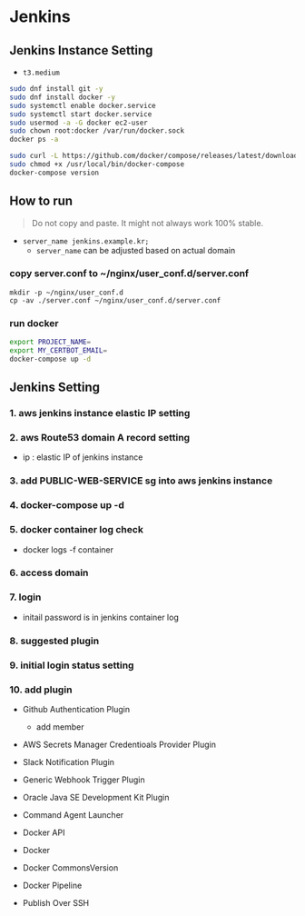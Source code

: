 # Jenkins

## Jenkins Instance Setting
- `t3.medium`

```bash
sudo dnf install git -y
sudo dnf install docker -y
sudo systemctl enable docker.service
sudo systemctl start docker.service
sudo usermod -a -G docker ec2-user
sudo chown root:docker /var/run/docker.sock
docker ps -a

sudo curl -L https://github.com/docker/compose/releases/latest/download/docker-compose-$(uname -s)-$(uname -m) -o /usr/local/bin/docker-compose
sudo chmod +x /usr/local/bin/docker-compose
docker-compose version
```


## How to run
> Do not copy and paste. It might not always work 100% stable.
- `server_name jenkins.example.kr;`
  - `server_name` can be adjusted based on actual domain

### copy server.conf to ~/nginx/user_conf.d/server.conf
  ```
  mkdir -p ~/nginx/user_conf.d
  cp -av ./server.conf ~/nginx/user_conf.d/server.conf
  ```

### run docker
  ```bash
  export PROJECT_NAME= 
  export MY_CERTBOT_EMAIL=
  docker-compose up -d
  ```

## Jenkins Setting

### 1. aws jenkins instance elastic IP setting

### 2. aws Route53 domain A record setting
- ip : elastic IP of jenkins instance

### 3. add PUBLIC-WEB-SERVICE sg into aws jenkins instance

### 4. docker-compose up -d
### 5. docker container log check
- docker logs -f container

### 6. access domain

### 7. login
- initail password is in jenkins container log 

### 8. suggested plugin

### 9. initial login status setting

### 10. add plugin
- Github Authentication Plugin
  - add member
- AWS Secrets Manager Credentioals Provider Plugin

- Slack Notification Plugin

- Generic Webhook Trigger Plugin

- Oracle Java SE Development Kit Plugin

- Command Agent Launcher

- Docker API

- Docker

- Docker CommonsVersion

- Docker Pipeline

- Publish Over SSH
